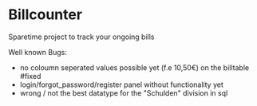 # Billcounter
Sparetime project to track your ongoing bills

Well known Bugs: 

- no coloumn seperated values possible yet (f.e 10,50€) on the billtable #fixed
- login/forgot_password/register panel without functionality yet
- wrong / not the best datatype for the "Schulden" division in sql
